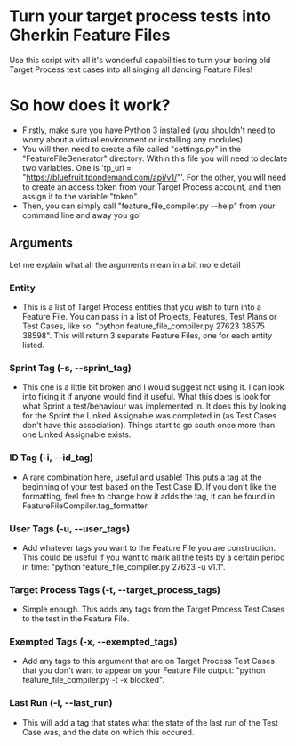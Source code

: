 # Turn your target process tests into Gherkin Feature Files

Use this script with all it's wonderful capabilities to turn your boring old Target Process test cases into all singing all dancing Feature Files!

# So how does it work?

* Firstly, make sure you have Python 3 installed (you shouldn't need to worry about a virtual environment or installing any modules)
* You will then need to create a file called "settings.py" in the "FeatureFileGenerator" directory. Within this file you will need to declate two variables. One is 'tp_url = "https://bluefruit.tpondemand.com/api/v1/"'. For the other, you will need to create an access token from your Target Process account, and then assign it to the variable "token".
* Then, you can simply call "feature_file_compiler.py --help" from your command line and away you go!

## Arguments

Let me explain what all the arguments mean in a bit more detail

### Entity 

* This is a list of Target Process entities that you wish to turn into a Feature File. You can pass in a list of Projects, Features, Test Plans or Test Cases, like so:  "python feature_file_compiler.py 27623 38575 38598". This will return 3 separate Feature Files, one for each entity listed.

### Sprint Tag (-s, --sprint_tag)

* This one is a little bit broken and I would suggest not using it. I can look into fixing it if anyone would find it useful. What this does is look for what Sprint a test/behaviour was implemented in. It does this by looking for the Sprint the Linked Assignable was completed in (as Test Cases don't have this association). Things start to go south once more than one Linked Assignable exists.

### ID Tag (-i, --id_tag)

* A rare combination here, useful and usable! This puts a tag at the beginning of your test based on the Test Case ID. If you don't like the formatting, feel free to change how it adds the tag, it can be found in FeatureFileCompiler.tag_formatter.

### User Tags (-u, --user_tags)

* Add whatever tags you want to the Feature File you are construction. This could be useful if you want to mark all the tests by a certain period in time: "python feature_file_compiler.py 27623 -u v1.1".

### Target Process Tags (-t, --target_process_tags)

* Simple enough. This adds any tags from the Target Process Test Cases to the test in the Feature File.

### Exempted Tags (-x, --exempted_tags)

* Add any tags to this argument that are on Target Process Test Cases that you don't want to appear on your Feature File output: "python feature_file_compiler.py -t -x blocked".

### Last Run (-l, --last_run)

* This will add a tag that states what the state of the last run of the Test Case was, and the date on which this occured. 